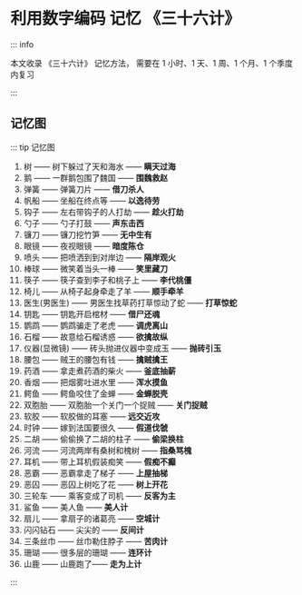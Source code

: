 # 利用数字编码 记忆 《三十六计》

::: info

本文收录 《三十六计》 记忆方法， 需要在 1 小时、1 天、1 周、1 个月、1 个季度内复习

:::

## 记忆图

::: tip 记忆图

1. 树 —— 树下躲过了天和海水 —— **瞒天过海**
2. 鹅 —— 一群鹅包围了魏国 —— **围魏救赵**
3. 弹簧 —— 弹簧刀片 —— **借刀杀人**
4. 帆船 —— 坐船在终点等 —— **以逸待劳**
5. 钩子 —— 左右带钩子的人打劫 —— **趁火打劫**
6. 勺子 —— 勺子打鼓 —— **声东击西**
7. 镰刀 —— 镰刀挖竹笋 —— **无中生有**
8. 眼镜 —— 夜视眼镜 —— **暗度陈仓**
9. 喷头 —— 把喷洒到到对岸边 —— **隔岸观火**
10. 棒球 —— 微笑着当头一棒 —— **笑里藏刀**
11. 筷子 —— 筷子查到李子和桃子上 —— **李代桃僵**
12. 椅儿 —— 从椅子起身牵走了羊 —— **顺手牵羊**
13. 医生(男医生) —— 男医生找草药打草惊动了蛇 —— **打草惊蛇**
14. 钥匙 —— 钥匙开启棺材 —— **借尸还魂**
15. 鹦鹉 —— 鹦鹉骗走了老虎 —— **调虎离山**
16. 石榴 —— 故意给石榴诱惑 —— **欲擒故纵**
17. 仪器(显微镜) —— 砖头抛进仪器中变成玉 —— **抛砖引玉**
18. 腰包 —— 贼王的腰包有钱 —— **擒贼擒王**
19. 药酒 —— 拿走煮药酒的柴火 —— **釜底抽薪**
20. 香烟 —— 把烟雾吐进水里 —— **浑水摸鱼**
21. 鳄鱼 —— 鳄鱼咬住了金蝉 —— **金蝉脱壳**
22. 双胞胎 —— 双胞胎一个关门一个捉贼 —— **关门捉贼**
23. 软胶 —— 软胶做的耳塞 —— **远交近攻**
24. 时钟 —— 嫁到法国要很久 —— **假道伐虢**
25. 二胡 —— 偷偷换了二胡的柱子 —— **偷梁换柱**
26. 河流 —— 河流两岸有桑树和槐树 —— **指桑骂槐**
27. 耳机 —— 带上耳机假装痴笑 —— **假痴不癫**
28. 恶霸 —— 恶霸拿走了梯子 —— **上屋抽梯**
29. 恶囚 —— 恶囚上树吃了花 —— **树上开花**
30. 三轮车 —— 乘客变成了司机 —— **反客为主**
31. 鲨鱼 —— 美人鱼 —— **美人计**
32. 扇儿 —— 拿扇子的诸葛亮 —— **空城计**
33. 闪闪钻石 —— 尖尖的 —— **反间计**
34. 三条丝巾 —— 丝巾勒住脖子 —— **苦肉计**
35. 珊瑚 —— 很多层的珊瑚 —— **连环计**
36. 山鹿 —— 山鹿跑了—— **走为上计**

:::
